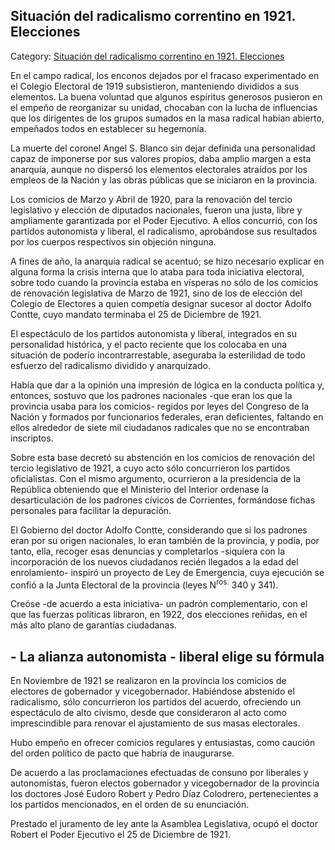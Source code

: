## Situación del radicalismo correntino en 1921. Elecciones

Category: [Situación del radicalismo correntino en 1921. Elecciones](http://descubrircorrientes.com.ar/2012/index.php/3879-corrientes-en-la-familia-argentina-1870-a-la-actualidad/de-juan-ramon-vidal-a-benjamin-solano-gonzalez-1909-1929/gobierno-de-adolfo-contte/situacion-del-radicalismo-correntino-en-1921-elecciones)

En el campo radical, los enconos dejados por el fracaso experimentado en el Colegio Electoral de 1919 subsistieron, manteniendo divididos a sus elementos. La buena voluntad que algunos espíritus generosos pusieron en el empeño de reorganizar su unidad, chocaban con la lucha de influencias que los dirigentes de los grupos sumados en la masa radical habían abierto, empeñados todos en establecer su hegemonía.

La muerte del coronel Angel S. Blanco sin dejar definida una personalidad capaz de imponerse por sus valores propios, daba amplio margen a esta anarquía, aunque no dispersó los elementos electorales atraídos por los empleos de la Nación y las obras públicas que se iniciaron en la provincia.

Los comicios de Marzo y Abril de 1920, para la renovación del tercio legislativo y elección de diputados nacionales, fueron una justa, libre y ampliamente garantizada por el Poder Ejecutivo. A ellos concurrió, con los partidos autonomista y liberal, el radicalismo, aprobándose sus resultados por los cuerpos respectivos sin objeción ninguna.

A fines de año, la anarquía radical se acentuó; se hizo necesario explicar en alguna forma la crisis interna que lo ataba para toda iniciativa electoral, sobre todo cuando la provincia estaba en vísperas no sólo de los comicios de renovación legislativa de Marzo de 1921, sino de los de elección del Colegio de Electores a quien competía designar sucesor al doctor Adolfo Contte, cuyo mandato terminaba el 25 de Diciembre de 1921.

El espectáculo de los partidos autonomista y liberal, integrados en su personalidad histórica, y el pacto reciente que los colocaba en una situación de poderío incontrarrestable, aseguraba la esterilidad de todo esfuerzo del radicalismo dividido y anarquizado.

Había que dar a la opinión una impresión de lógica en la conducta política y, entonces, sostuvo que los padrones nacionales -que eran los que la provincia usaba para los comicios- regidos por leyes del Congreso de la Nación y formados por funcionarios federales, eran deficientes, faltando en ellos alrededor de siete mil ciudadanos radicales que no se encontraban inscriptos.

Sobre esta base decretó su abstención en los comicios de renovación del tercio legislativo de 1921, a cuyo acto sólo concurrieron los partidos oficialistas. Con el mismo argumento, ocurrieron a la presidencia de la República obteniendo que el Ministerio del Interior ordenase la desarticulación de los padrones cívicos de Corrientes, formándose fichas personales para facilitar la depuración.

El Gobierno del doctor Adolfo Contte, considerando que si los padrones eran por su origen nacionales, lo eran también de la provincia, y podía, por tanto, ella, recoger esas denuncias y completarlos -siquiera con la incorporación de los nuevos ciudadanos recién llegados a la edad del enrolamiento- inspiró un proyecto de Ley de Emergencia, cuya ejecución se confió a la Junta Electoral de la provincia (leyes N<sup>ros.</sup> 340 y 341).

Creóse -de acuerdo a esta iniciativa- un padrón complementario, con el que las fuerzas políticas libraron, en 1922, dos elecciones reñidas, en el más alto plano de garantías ciudadanas.

## **\- La alianza autonomista - liberal elige su fórmula**

En Noviembre de 1921 se realizaron en la provincia los comicios de electores de gobernador y vicegobernador. Habiéndose abstenido el radicalismo, sólo concurrieron los partidos del acuerdo, ofreciendo un espectáculo de alto civismo, desde que consideraron al acto como imprescindible para renovar el ajustamiento de sus masas electorales.

Hubo empeño en ofrecer comicios regulares y entusiastas, como caución del orden político de pacto que habría de inaugurarse.

De acuerdo a las proclamaciones efectuadas de consuno por liberales y autonomistas, fueron electos gobernador y vicegobernador de la provincia los doctores José Eudoro Robert y Pedro Díaz Colodrero, pertenecientes a los partidos mencionados, en el orden de su enunciación.

Prestado el juramento de ley ante la Asamblea Legislativa, ocupó el doctor Robert el Poder Ejecutivo el 25 de Diciembre de 1921.